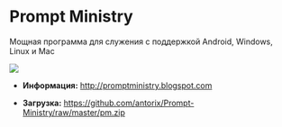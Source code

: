 # Prompt Ministry

Мощная программа для служения с поддержкой Android, Windows, Linux и Mac

![](https://2.bp.blogspot.com/-hxRnp5ezejI/WWoNYf07ogI/AAAAAAABT9o/P5EdKp3jAcE1IMqzOhDJMIPg6I4TZxV6QCLcBGAs/s1600/Screenshot_2017-07-15-15-36-39.png)

* **Информация:**
http://promptministry.blogspot.com

* **Загрузка:**
https://github.com/antorix/Prompt-Ministry/raw/master/pm.zip
